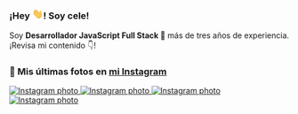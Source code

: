 <h3>¡Hey <img src="https://raw.githubusercontent.com/ABSphreak/ABSphreak/master/gifs/Hi.gif" width="20px" decondig="async">! Soy cele!</h3>

<p>Soy <strong>Desarrollador JavaScript Full Stack 🚀</strong> más de tres años de experiencia.<br />¡Revisa mi contenido 👇!</p>

### 📸 Mis últimas fotos en [mi Instagram](https://instagram.com/cele)


<a href='https://instagram.com/p/C1UpuSGLQiG' target='_blank'>
  <img width='20%' src='https://instagram.flba2-1.fna.fbcdn.net/v/t51.29350-15/412513918_1325803934584302_4400498733289087214_n.jpg?stp=dst-jpg_e15&_nc_ht=instagram.flba2-1.fna.fbcdn.net&_nc_cat=106&_nc_ohc=CVxF7SxtPRUQ7kNvgHNzlKy&edm=APU89FABAAAA&ccb=7-5&oh=00_AYDBGSPG40WajHF6zPsLzELUTqXmqmb-FQjRTV8oc1x-Aw&oe=665C609D&_nc_sid=bc0c2c' alt='Instagram photo' />
</a>
<a href='https://instagram.com/p/CzMY3lzxgmx' target='_blank'>
  <img width='20%' src='https://instagram.flba2-1.fna.fbcdn.net/v/t51.29350-15/398916226_819142863293745_2426123683154743297_n.webp?stp=dst-jpg_e35&_nc_ht=instagram.flba2-1.fna.fbcdn.net&_nc_cat=109&_nc_ohc=lsA7oLSyyagQ7kNvgEd_-_8&edm=APU89FABAAAA&ccb=7-5&oh=00_AYBQQy9NX2bBqnkQwS5xm0A4qmdk9u72twgpICzYuDoq6A&oe=665C5F8C&_nc_sid=bc0c2c' alt='Instagram photo' />
</a>
<a href='https://instagram.com/p/CygbQv4uqxM' target='_blank'>
  <img width='20%' src='https://instagram.flba2-1.fna.fbcdn.net/v/t51.29350-15/391525959_236593062741789_5868561716480810596_n.webp?stp=dst-jpg_e35&_nc_ht=instagram.flba2-1.fna.fbcdn.net&_nc_cat=109&_nc_ohc=DKpBaFd6ezwQ7kNvgHHKh3g&edm=APU89FABAAAA&ccb=7-5&oh=00_AYAMBtAOqBQDwWJq6PiWGEeaD3h96vIXMKpRoxKRaZvamA&oe=665C65C8&_nc_sid=bc0c2c' alt='Instagram photo' />
</a>
<a href='https://instagram.com/p/CxTmOF6vN8M' target='_blank'>
  <img width='20%' src='https://instagram.flba2-1.fna.fbcdn.net/v/t51.29350-15/378565944_323878180141713_8920720304536029091_n.jpg?stp=dst-jpg_e15&_nc_ht=instagram.flba2-1.fna.fbcdn.net&_nc_cat=109&_nc_ohc=l2KxQpK0qr4Q7kNvgE8xHV0&edm=APU89FABAAAA&ccb=7-5&oh=00_AYC_9n5wdNisMpgIeaE1TSJAsE_LOracn2WpT4eTNG7bUw&oe=665C5F92&_nc_sid=bc0c2c' alt='Instagram photo' />
</a>

